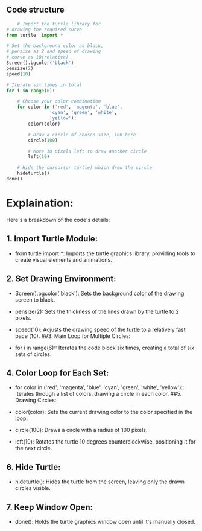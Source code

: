 ## Code structure
```python
    # Import the turtle library for
# drawing the required curve
from turtle  import *

# Set the background color as black,
# pensize as 2 and speed of drawing
# curve as 10(relative)
Screen().bgcolor('black')
pensize(2)
speed(10)

# Iterate six times in total
for i in range(6):

	# Choose your color combination
	for color in ('red', 'magenta', 'blue',
				'cyan', 'green', 'white',
				'yellow'):
		color(color)

		# Draw a circle of chosen size, 100 here
		circle(100)

		# Move 10 pixels left to draw another circle
		left(10)

	# Hide the cursor(or turtle) which drew the circle
	hideturtle()
done()
   ``` 
    
   # Explaination:

Here's a breakdown of the code's details:

## 1. Import Turtle Module:

- from turtle import *: Imports the turtle graphics library, providing tools to create visual elements and animations.
## 2. Set Drawing Environment:

- Screen().bgcolor('black'): Sets the background color of the drawing screen to black.
- pensize(2): Sets the thickness of the lines drawn by the turtle to 2 pixels.
- speed(10): Adjusts the drawing speed of the turtle to a relatively fast pace (10).
##3. Main Loop for Multiple Circles:

- for i in range(6):: Iterates the code block six times, creating a total of six sets of circles.
## 4. Color Loop for Each Set:

- for color in ('red', 'magenta', 'blue', 'cyan', 'green', 'white', 'yellow'):: Iterates through a list of colors, drawing a circle in each color.
##5. Drawing Circles:

- color(color): Sets the current drawing color to the color specified in the loop.
- circle(100): Draws a circle with a radius of 100 pixels.
- left(10): Rotates the turtle 10 degrees counterclockwise, positioning it for the next circle.
## 6. Hide Turtle:

- hideturtle(): Hides the turtle from the screen, leaving only the drawn circles visible.
## 7. Keep Window Open:

- done(): Holds the turtle graphics window open until it's manually closed.
